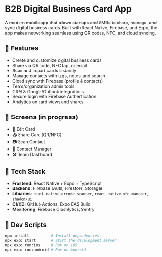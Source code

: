 # B2B Digital Business Card App

A modern mobile app that allows startups and SMBs to share, manage, and sync digital business cards. Built with React Native, Firebase, and Expo, the app makes networking seamless using QR codes, NFC, and cloud syncing.

## 🚀 Features

- Create and customize digital business cards
- Share via QR code, NFC tap, or email
- Scan and import cards instantly
- Manage contacts with tags, notes, and search
- Cloud sync with Firebase (profile & contacts)
- Team/organization admin tools
- CRM & Google/Outlook integrations
- Secure login with Firebase Authentication
- Analytics on card views and shares

## 📱 Screens (in progress)

- 🧾 Edit Card
- 📤 Share Card (QR/NFC)
- 📷 Scan Contact
- 📇 Contact Manager
- 🛠️ Team Dashboard

## 🧰 Tech Stack

- **Frontend**: React Native + Expo + TypeScript
- **Backend**: Firebase (Auth, Firestore, Storage)
- **Libraries**: `react-native-qrcode-scanner`, `react-native-nfc-manager`, `shadcn/ui`
- **CI/CD**: GitHub Actions, Expo EAS Build
- **Monitoring**: Firebase Crashlytics, Sentry

## 🧪 Dev Scripts

```bash
npm install          # Install dependencies
npx expo start       # Start the development server
npx expo run:ios     # Run on iOS
npx expo run:android # Run on Android
